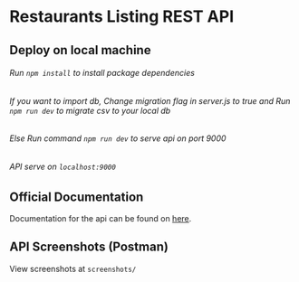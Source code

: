 # Restaurants Listing REST API

## Deploy on local machine
###### Run `npm install` to install package dependencies
###### If you want to import db, Change migration flag in server.js to true and Run `npm run dev` to migrate csv to your local db
###### Else Run command `npm run dev` to serve api on port 9000
###### API serve on `localhost:9000`


## Official Documentation
Documentation for the api can be found on [here](https://documenter.getpostman.com/view/2358344/S17rvo64).

## API Screenshots (Postman)
View screenshots at `screenshots/`


